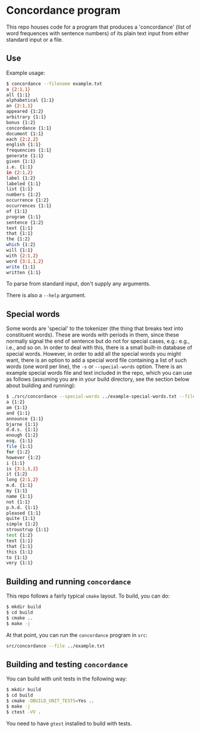 # Concordance program
This repo houses code for a program that produces a 'concordance'
(list of word frequences with sentence numbers) of its plain text
input from either standard input or a file.

## Use
Example usage:

```sh
$ concordance --filename example.txt
a {2:1,1}
all {1:1}
alphabetical {1:1}
an {2:1,1}
appeared {1:2}
arbitrary {1:1}
bonus {1:2}
concordance {1:1}
document {1:1}
each {2:2,2}
english {1:1}
frequencies {1:1}
generate {1:1}
given {1:1}
i.e. {1:1}
in {2:1,2}
label {1:2}
labeled {1:1}
list {1:1}
numbers {1:2}
occurrence {1:2}
occurrences {1:1}
of {1:1}
program {1:1}
sentence {1:2}
text {1:1}
that {1:1}
the {1:2}
which {1:2}
will {1:1}
with {2:1,2}
word {3:1,1,2}
write {1:1}
written {1:1}
```

To parse from standard input, don't supply any arguments. 

There is also a `--help` argument.

## Special words

Some words are 'special' to the tokenizer (the thing that breaks text
into constituent words). These are words with periods in them, since
these normally signal the end of sentence but do not for special
cases, e.g.: e.g., i.e., and so on. In order to deal with this, there
is a small built-in database of special words. However, in order to
add all the special words you might want, there is an option to add a
special word file containing a list of such words (one word per line),
the `-s` or `--special-words` option. There is an example special
words file and text included in the repo, which you can use as follows
(assuming you are in your build directory, see the section below about
building and running):

```sh
$ ./src/concordance --special-words ../example-special-words.txt --filename ../example-with-special-words.txt
a {1:2}
am {1:1}
and {1:1}
announce {1:1}
bjarne {1:1}
d.d.s. {1:1}
enough {1:2}
esq. {1:1}
file {1:1}
for {1:2}
however {1:2}
i {1:1}
is {3:1,1,2}
it {1:2}
long {2:1,2}
m.d. {1:1}
my {1:1}
name {1:1}
not {1:1}
p.h.d. {1:1}
pleased {1:1}
quite {1:1}
simple {1:2}
stroustrup {1:1}
test {1:2}
text {1:1}
that {1:1}
this {1:1}
to {1:1}
very {1:1}
```

## Building and running `concordance`

This repo follows a fairly typical `cmake` layout. To build, you can do:

```sh
$ mkdir build
$ cd build
$ cmake ..
$ make -j
```

At that point, you can run the `concordance` program in `src`:

```sh
src/concordance --file ../example.txt
```

## Building and testing `concordance`
You can build with unit tests in the following way:

```sh
$ mkdir build
$ cd build
$ cmake -DBUILD_UNIT_TESTS=Yes ..
$ make -j
$ ctest -VV .
```

You need to have `gtest` installed to build with tests.

